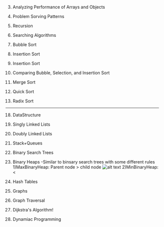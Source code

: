 3. Analyzing Performance of Arrays and Objects

5. Problem Sorving Patterns

7. Recursion

10. Searching Algorithms

11. Bubble Sort

12. Insertion Sort

13. Insertion Sort

14. Comparing Bubble, Selection, and Insertion Sort

15. Merge Sort

16. Quick Sort

17. Radix Sort

---

18. DataStructure

19. Singly Linked Lists

20. Doubly Linked Lists

21. Stack+Queues

22. Binary Search Trees

24. Binary Heaps
-Similar to binsary search trees with some different rules
1)MaxBinaryHeap: Parent node > child node
![alt text](https://github.com/redpandaathome/TIL/datastructure/image/maxbinaryheap.png?raw=true)
2)MinBinaryHeap: <
25. Hash Tables

26. Graphs

27. Graph Traversal

28. Dijkstra's Algorithm!

29. Dynamiac Programming